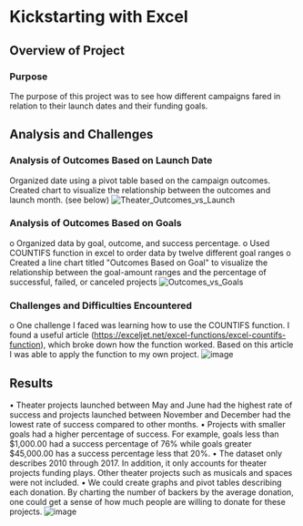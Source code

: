 
# Kickstarting with Excel

## Overview of Project

### Purpose

The purpose of this project was to see how different campaigns fared in relation to their launch dates and their funding goals. 

## Analysis and Challenges

### Analysis of Outcomes Based on Launch Date

Organized date using a pivot table based on the campaign outcomes. 
Created chart to visualize the relationship between the outcomes and launch month. (see below)
![Theater_Outcomes_vs_Launch](https://user-images.githubusercontent.com/82424250/116789612-475b6680-aa75-11eb-9326-531887a4e6c0.png)

### Analysis of Outcomes Based on Goals

o	Organized data by goal, outcome, and success percentage.
o	Used COUNTIFS function in excel to order data by twelve different goal ranges
o	Created a line chart titled "Outcomes Based on Goal" to visualize the relationship between the goal-amount ranges and the percentage of successful, failed, or canceled projects 
![Outcomes_vs_Goals](https://user-images.githubusercontent.com/82424250/116789623-56daaf80-aa75-11eb-842c-25d626fe335a.png)


### Challenges and Difficulties Encountered

o	One challenge I faced was learning how to use the COUNTIFS function. I found a useful article (https://exceljet.net/excel-functions/excel-countifs-function), which broke down how the function worked. Based on this article I was able to apply the function to my own project. ![image](https://user-images.githubusercontent.com/82424250/116789332-f39c4d80-aa73-11eb-87fc-c17fee738c0f.png)

## Results

•	Theater projects launched between May and June had the highest rate of success and projects launched between November and December had the lowest rate of success compared to other months. 
•	Projects with smaller goals had a higher percentage of success. For example, goals less than $1,000.00 had a success percentage of 76% while goals greater $45,000.00 has a success percentage less that 20%.
•	The dataset only describes 2010 through 2017. In addition, it only accounts for theater projects funding plays. Other theater projects such as musicals and spaces were not included. 
•	We could create graphs and pivot tables describing each donation. By charting the number of backers by the average donation, one could get a sense of how much people are willing to donate for these projects. 
![image](https://user-images.githubusercontent.com/82424250/116789340-fd25b580-aa73-11eb-92c0-51c83de8ff59.png)
